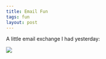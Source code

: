 ```yaml
---
title: Email Fun
tags: fun
layout: post
---
```

A little email exchange I had yesterday:



<img src="http://photos.fuzzymonk.com/blog/image/595/email_fun.jpg" class="photo" />
